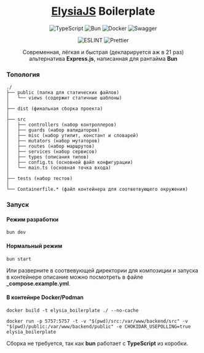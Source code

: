 <span align="center">

# [ElysiaJS](https://elysiajs.com/) Boilerplate

</span>
<span align="center">

![TypeScript](https://img.shields.io/badge/TypeScript-222?style=for-the-badge&logo=typescript&logoColor=007acc)
![Bun](https://img.shields.io/badge/Bun-222?style=for-the-badge&logo=Bun&logoColor=fff)
![Docker](https://img.shields.io/badge/Docker-222?style=for-the-badge&logo=Docker&logoColor=blue)
![Swagger](https://img.shields.io/badge/Swagger-222?style=for-the-badge&logo=Swagger&logoColor=green)

</span>
<span align="center">

![ESLINT](https://img.shields.io/badge/ESLint-555?style=flat-square&logo=eslint&logoColor=fff) ![Prettier](https://img.shields.io/badge/Prettier-555?style=flat-square&logo=prettier&logoColor=fff)

</span>

<span align="center">

Современная, лёгкая и быстрая (декларируется аж в 21 раз) альтернатива **Express.js**, написанная для рантайма **Bun**

</span>

### Топология

```shell
./
├── public (папка для статических файлов)
│   └── views (содержит статичные шаблоны)
│
├── dist (финальная сборка проекта)
│
├── src
│   ├── controllers (набор контроллеров)
│   ├── guards (набор валидаторов)
│   ├── misc (набор утилит, констант и словарей)
│   ├── mutators (набор мутаторов)
│   ├── routes (набор маршрутов)
│   ├── services (набор сервисов)
│   ├── types (описания типов)
│   ├── config.ts (основной файл конфигурации)
│   └── main.ts (основная точка входа)
│
├── tests (набор тестов)
│
└── Containerfile.* (файл контейнера для соответвующего окружения)
```

### Запуск

#### Режим разработки

```shell
bun dev
```

#### Нормальный режим

```shell
bun start
```

Или разверните в соотвевующей директории для композиции и запуска в контейнере описание можно посмотреть в файле **\_compose.example.yml**.

#### В контейнре Docker/Podman

```shell
docker build -t elysia_boilerplate ./ --no-cache
```

```shell
docker run -p 5757:5757 -t -v "$(pwd)/src:/var/www/backend/src" -v "$(pwd)/public:/var/www/backend/public" -e CHOKIDAR_USEPOLLING=true elysia_boilerplate
```

Сборка не требуется, так как **bun** работает с **TypeScript** из коробки.
